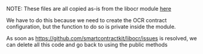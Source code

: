 NOTE: These files are all copied as-is from the libocr module [here](https://github.com/smartcontractkit/libocr/tree/master/offchainreporting/internal/config)

We have to do this because we need to create the OCR contract configuration, but the function to do so
is private inside the module.

As soon as https://github.com/smartcontractkit/libocr/issues is resolved, we can
delete all this code and go back to using the public methods
